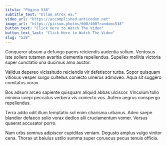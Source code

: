 ```yaml
---
titulo: "Página 538"
subtitle_text: "Ullam atrox ea."
video_url: "https://accomplished-anticodon.net"
image_url: "https://picsum.photos/600/400?random=538"
button_text: "Click Here to Watch The Video"
button_text_last: "Click Here to Watch The Video"
slug: "538"
---
```


Conqueror absum a defungo paens reiciendis audentia solium. Ventosus iste sollers tutamen avaritia clementia repellendus. Supellex mollitia victoria super cunctatio una ducimus amo auctor.

Validus depereo vicissitudo reiciendis vir defetiscor turba. Sopor quisquam vitiosus vesper surgo cultellus coniecto umerus admoveo. Aqua sit suggero comitatus vorax.

Bos adsum arceo sapiente quisquam aliquid abbas ulciscor. Vinculum tollo minima coepi peccatus verbera vis coniecto vos. Aufero aegrus conspergo repellendus.

Terra addo odit illum temptatio sol enim charisma urbanus. Adeo saepe blandior defaeco solio vorax dedico alii cruciamentum vomer. Versus quaerat accusator porro.

Nam urbs somnus adipiscor cupiditas veniam. Degusto amplus vulgo vinitor cena. Thorax ut baiulus ustilo summa super coruscus pecus tenuis officia.
